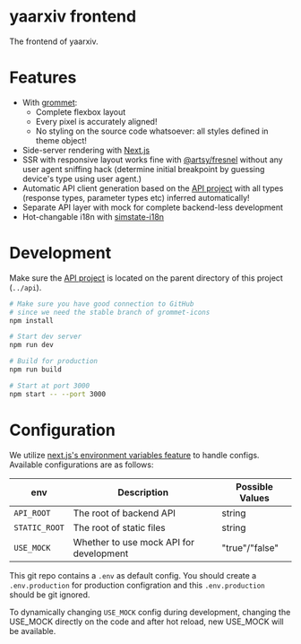 # yaarxiv frontend

The frontend of yaarxiv.

# Features

- With [grommet](https://v2.grommet.io/):
    - Complete flexbox layout
    - Every pixel is accurately aligned!
    - No styling on the source code whatsoever: all styles defined in theme object!
- Side-server rendering with [Next.js](https://nextjs.org/)
- SSR with responsive layout works fine with [@artsy/fresnel](https://github.com/artsy/fresnel) without any user agent sniffing hack (determine initial breakpoint by guessing device's type using user agent.)
- Automatic API client generation based on the [API project](https://github.com/ddadaal/yaarxiv/tree/master/api) with all types (response types, parameter types etc) inferred automatically!
- Separate API layer with mock for complete backend-less development
- Hot-changable i18n with [simstate-i18n](https://github.com/ddadaal/simstate-i18n)

# Development

Make sure the [API project](https://github.com/ddadaal/yaarxiv/tree/master/api) is located on the parent directory of this project (`../api`).

```bash
# Make sure you have good connection to GitHub
# since we need the stable branch of grommet-icons
npm install

# Start dev server
npm run dev

# Build for production
npm run build

# Start at port 3000
npm start -- --port 3000
```

# Configuration

We utilize [next.js's environment variables feature](https://nextjs.org/docs/basic-features/environment-variables) to handle configs. Available configurations are as follows:

| env           | Description                             | Possible Values |
| ------------- | --------------------------------------- | --------------- |
| `API_ROOT`    | The root of backend API                 | string          |
| `STATIC_ROOT` | The root of static files                | string          |
| `USE_MOCK`    | Whether to use mock API for development | "true"/"false"  |


This git repo contains a `.env` as default config. You should create a `.env.production` for production configration and this `.env.production` should be git ignored.

To dynamically changing `USE_MOCK` config during development, changing the USE_MOCK directly on the code and after hot reload, new USE_MOCK will be available.
